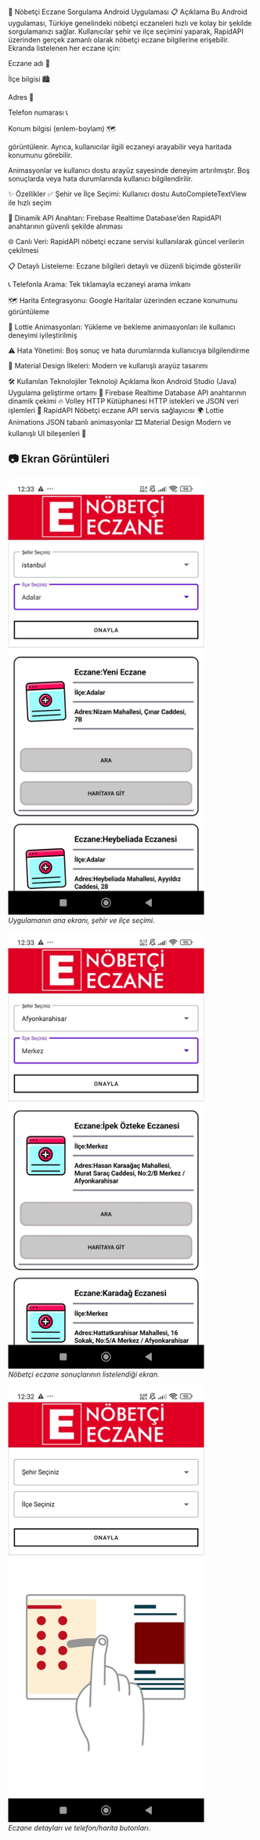 🏥 Nöbetçi Eczane Sorgulama Android Uygulaması
📋 Açıklama
Bu Android uygulaması, Türkiye genelindeki nöbetçi eczaneleri hızlı ve kolay bir şekilde sorgulamanızı sağlar. Kullanıcılar şehir ve ilçe seçimini yaparak, RapidAPI üzerinden gerçek zamanlı olarak nöbetçi eczane bilgilerine erişebilir. Ekranda listelenen her eczane için:

Eczane adı 🏪

İlçe bilgisi 🏙️

Adres 📍

Telefon numarası 📞

Konum bilgisi (enlem-boylam) 🗺️

görüntülenir. Ayrıca, kullanıcılar ilgili eczaneyi arayabilir veya haritada konumunu görebilir.

Animasyonlar ve kullanıcı dostu arayüz sayesinde deneyim artırılmıştır. Boş sonuçlarda veya hata durumlarında kullanıcı bilgilendirilir.

✨ Özellikler
✅ Şehir ve İlçe Seçimi: Kullanıcı dostu AutoCompleteTextView ile hızlı seçim

🔑 Dinamik API Anahtarı: Firebase Realtime Database’den RapidAPI anahtarının güvenli şekilde alınması

🌐 Canlı Veri: RapidAPI nöbetçi eczane servisi kullanılarak güncel verilerin çekilmesi

📋 Detaylı Listeleme: Eczane bilgileri detaylı ve düzenli biçimde gösterilir

📞 Telefonla Arama: Tek tıklamayla eczaneyi arama imkanı

🗺️ Harita Entegrasyonu: Google Haritalar üzerinden eczane konumunu görüntüleme

🎨 Lottie Animasyonları: Yükleme ve bekleme animasyonları ile kullanıcı deneyimi iyileştirilmiş

⚠️ Hata Yönetimi: Boş sonuç ve hata durumlarında kullanıcıya bilgilendirme

📱 Material Design İlkeleri: Modern ve kullanışlı arayüz tasarımı

🛠️ Kullanılan Teknolojiler
Teknoloji	Açıklama	İkon
Android Studio (Java)	Uygulama geliştirme ortamı	🤖
Firebase Realtime Database	API anahtarının dinamik çekimi	🔥
Volley HTTP Kütüphanesi	HTTP istekleri ve JSON veri işlemleri	📡
RapidAPI	Nöbetçi eczane API servis sağlayıcısı	🌍
Lottie Animations	JSON tabanlı animasyonlar	🎞️
Material Design	Modern ve kullanışlı UI bileşenleri	🎨

## 📷 Ekran Görüntüleri

<img src="images/1.jpg" alt="Ana Ekran" width="400"/><br>
_Uygulamanın ana ekranı, şehir ve ilçe seçimi._

<img src="images/2.jpg" alt="Sonuç Listesi" width="400"/><br>
_Nöbetçi eczane sonuçlarının listelendiği ekran._

<img src="images/3.jpg" alt="Detaylı Bilgi" width="400"/><br>
_Eczane detayları ve telefon/harita butonları._
